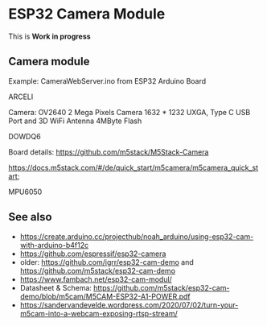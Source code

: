 # ESP32 Camera Module

This is **Work in progress**

## Camera module


Example: CameraWebServer.ino from ESP32 Arduino Board


ARCELI 

Camera: OV2640 2 Mega Pixels Camera 1632 * 1232 UXGA,
Type C USB Port and 3D WiFi Antenna
4MByte Flash

DOWDQ6



Board details: https://github.com/m5stack/M5Stack-Camera

https://docs.m5stack.com/#/de/quick_start/m5camera/m5camera_quick_start;


 MPU6050


## See also

* <https://create.arduino.cc/projecthub/noah_arduino/using-esp32-cam-with-arduino-b4f12c>
* <https://github.com/espressif/esp32-camera>
* older: <https://github.com/igrr/esp32-cam-demo> and <https://github.com/m5stack/esp32-cam-demo>
* <https://www.fambach.net/esp32-cam-modul/>
* Datasheet & Schema: <https://github.com/m5stack/esp32-cam-demo/blob/m5cam/M5CAM-ESP32-A1-POWER.pdf>
* <https://sandervandevelde.wordpress.com/2020/07/02/turn-your-m5cam-into-a-webcam-exposing-rtsp-stream/>
